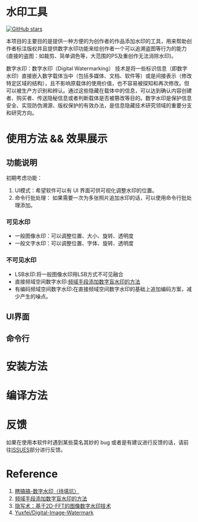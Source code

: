 # 水印工具

[![GitHub stars](https://img.shields.io/github/stars/mcoder2014/digital_watermarking.svg?style=social)](https://github.com/mcoder2014/digital_watermarking)

本项目的主要目的是提供一种方便的为创作者的作品添加水印的工具，用来帮助创作者标注版权并且提供数字水印功能来给创作者一个可以追溯盗图等行为的能力(直接的盗图：如裁剪、简单调色等，大范围的PS及重创作无法消除水印)。

数字水印：数字水印（Digital Watermarking） 技术是将一些标识信息（即数字水印）直接嵌入数字载体当中（包括多媒体、文档、软件等）或是间接表示（修改特定区域的结构），且不影响原载体的使用价值，也不容易被探知和再次修改。但可以被生产方识别和辨认。通过这些隐藏在载体中的信息，可以达到确认内容创建者、购买者、传送隐秘信息或者判断载体是否被篡改等目的。数字水印是保护信息安全、实现防伪溯源、版权保护的有效办法，是信息隐藏技术研究领域的重要分支和研究方向。

# 使用方法 && 效果展示
## 功能说明
初期考虑功能：
1. UI模式：希望软件可以有 UI 界面可供可视化调整水印的位置。
2. 命令行批处理： 如果需要一次为多张照片追加水印的话，可以使用命令行批处理添加。

### 可见水印
- 一般图像水印：可以调整位置、大小、旋转、透明度
- 一般文字水印：可以调整位置、字体、旋转、透明度

### 不可见水印
- LSB水印:将一般图像水印用LSB方式不可见融合
- 直接频域空间数字水印:[频域手段添加数字盲水印的方法](https://www.zhihu.com/question/50735753)
- 有编码频域空间数字水印:在直接频域空间数字水印的基础上追加编码方案，减少产生的噪点。

## UI界面
## 命令行

# 安装方法

# 编译方法

# 反馈
如果在使用本软件时遇到某些莫名其妙的 bug 或者是有建议进行反馈的话，请前往[ISSUES](https://github.com/mcoder2014/digital_watermarking/issues)部分进行反馈。

# Reference
1. [瞎搞搞-数字水印（待填坑）](https://mcoder.cc/2019/04/07/digital_watermarking/)
2. [频域手段添加数字盲水印的方法](https://www.zhihu.com/question/50735753)
3. [隐写术：基于2D-FFT的图像数字水印技术](https://zhuanlan.zhihu.com/p/41306815)
4. [Yuxfei/Digital-Image-Watermark](https://github.com/Yuxfei/Digital-Image-Watermark)